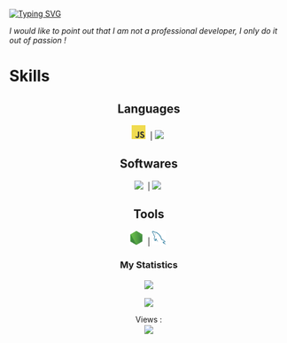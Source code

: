 [![Typing SVG](https://readme-typing-svg.demolab.com?font=Courgette&size=30&pause=1000&color=F7F7F7&random=false&width=435&lines=Hi+there+%2C+I'm+4matic+🔮)](https://git.io/typing-svg)

*I would like to point out that I am not a professional developer, I only do it out of passion !*

# Skills
<h2 align="center">Languages</h2>

<p align="center"> 
  <code><img height="25" src="https://raw.githubusercontent.com/github/explore/80688e429a7d4ef2fca1e82350fe8e3517d3494d/topics/javascript/javascript.png"></code>&nbsp; |
  <code><img height="25" src="https://cdn.discordapp.com/attachments/1210725014551138366/1218560751522943088/lua-1.png?ex=66081c22&is=65f5a722&hm=efdd57f883b362adfc9d7c8e77c0f483bd28a4aa2161b7515be9b22921af3ab3&"></code>&nbsp;
</p>

<h2 align="center">Softwares</h2>

<p align="center">
  <code><img height="25" src="https://cdn.discordapp.com/attachments/1210725014551138366/1218560086071574589/visual-studio-code-icon.png?ex=66081b84&is=65f5a684&hm=d4dbce52b881258e674225a831cd6e57c162279302249f81b95dfcc1f0b4a9ae&"></code>&nbsp; |
  <code><img height="25" src="https://cdn.discordapp.com/attachments/1210725014551138366/1218560309187317801/xampp_94513.png?ex=66081bb9&is=65f5a6b9&hm=8ac7f5d0b866bbc01cefaa8db7a58ef0e527abb9338da478ebc0376b026c683d&"></code>&nbsp;
</p>

<h2 align="center">Tools</h2>
<p align="center">
    <code><img height="25" src="https://raw.githubusercontent.com/devicons/devicon/master/icons/nodejs/nodejs-original.svg"></code>&nbsp; |
    <code><img height="25" src="https://raw.githubusercontent.com/devicons/devicon/master/icons/mysql/mysql-original.svg"></code>&nbsp;
</p>






<div align="center">
    <h3 align="center">My Statistics</h3>
    <p align="center">
        <img src="https://github-readme-stats.vercel.app/api?username=212-Kays&show_icons=true&theme=jolly&count_private=true" align="center" />
    </p>
</div>

<div align="center">
    <p align="center">
        <img src="https://github-readme-stats.vercel.app/api/top-langs/?username=212-Kays&layout=compact&theme=jolly&count_private=true" align="center" />
    </p>
</div>

<div align="center">
    <p align="center">
        Views : <br>
        <img src="https://profile-counter.glitch.me/212-Kays/count.svg" align="center" />
    </p>
</div>
